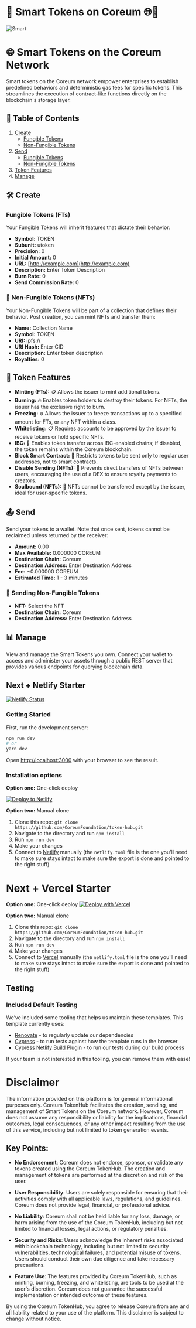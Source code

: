 # 🧠 Smart Tokens on Coreum 🌐🔗

![Smart](./public/images/smart.png)


# 🌐 Smart Tokens on the Coreum Network

Smart tokens on the Coreum network empower enterprises to establish predefined behaviors and deterministic gas fees for specific tokens. This streamlines the execution of contract-like functions directly on the blockchain's storage layer.

## 📑 Table of Contents
1. [Create](#create)
   - [Fungible Tokens](#fungible-tokens-fts)
   - [Non-Fungible Tokens](#non-fungible-tokens-nfts)
2. [Send](#send)
   - [Fungible Tokens](#sending-fungible-tokens)
   - [Non-Fungible Tokens](#sending-non-fungible-tokens)
3. [Token Features](#token-features)
4. [Manage](#manage)


## 🛠️ Create

### Fungible Tokens (FTs)
Your Fungible Tokens will inherit features that dictate their behavior:
- **Symbol:** TOKEN
- **Subunit:** utoken
- **Precision:** 0
- **Initial Amount:** 0
- **URL:** [http://example.com](http://example.com)
- **Description:** Enter Token Description
- **Burn Rate:** 0
- **Send Commission Rate:** 0

### 🎨 Non-Fungible Tokens (NFTs)
Your Non-Fungible Tokens will be part of a collection that defines their behavior. Post creation, you can mint NFTs and transfer them:
- **Name:** Collection Name
- **Symbol:** TOKEN
- **URI:** ipfs://
- **URI Hash:** Enter CID
- **Description:** Enter token description
- **Royalties:** 0

## 🌟 Token Features

- **Minting (FTs):** 🪙 Allows the issuer to mint additional tokens.
- **Burning:** 🔥 Enables token holders to destroy their tokens. For NFTs, the issuer has the exclusive right to burn.
- **Freezing:** ❄️ Allows the issuer to freeze transactions up to a specified amount for FTs, or any NFT within a class.
- **Whitelisting:** 📋 Requires accounts to be approved by the issuer to receive tokens or hold specific NFTs.
- **IBC:** 🌉 Enables token transfer across IBC-enabled chains; if disabled, the token remains within the Coreum blockchain.
- **Block Smart Contract:** 🚫 Restricts tokens to be sent only to regular user addresses, not to smart contracts.
- **Disable Sending (NFTs):** 🛑 Prevents direct transfers of NFTs between users, encouraging the use of a DEX to ensure royalty payments to creators.
- **Soulbound (NFTs):** 🧬 NFTs cannot be transferred except by the issuer, ideal for user-specific tokens.

## 📤 Send

Send your tokens to a wallet. Note that once sent, tokens cannot be reclaimed unless returned by the receiver:
- **Amount:** 0.00
- **Max Available:** 0.000000 COREUM
- **Destination Chain:** Coreum
- **Destination Address:** Enter Destination Address
- **Fee:** ~0.000000 COREUM
- **Estimated Time:** 1 - 3 minutes

### 🔄 Sending Non-Fungible Tokens
- **NFT:** Select the NFT
- **Destination Chain:** Coreum
- **Destination Address:** Enter Destination Address

## 📊 Manage

View and manage the Smart Tokens you own. Connect your wallet to access and administer your assets through a public REST server that provides various endpoints for querying blockchain data.

## Next + Netlify Starter

[![Netlify Status](https://api.netlify.com/api/v1/badges/46648482-644c-4c80-bafb-872057e51b6b/deploy-status)](https://app.netlify.com/sites/next-dev-starter/deploys)

### Getting Started

First, run the development server:

```bash
npm run dev
# or
yarn dev
```

Open [http://localhost:3000](http://localhost:3000) with your browser to see the result.

### Installation options

**Option one:** One-click deploy

[![Deploy to Netlify](https://www.netlify.com/img/deploy/button.svg)](https://app.netlify.com/start/deploy?repository=https://github.com/CoreumFoundation/token-hub)

**Option two:** Manual clone

1. Clone this repo: `git clone https://github.com/CoreumFoundation/token-hub.git`
2. Navigate to the directory and run `npm install`
3. Run `npm run dev`
4. Make your changes
5. Connect to [Netlify](https://url.netlify.com/Bk4UicocL) manually (the `netlify.toml` file is the one you'll need to make sure stays intact to make sure the export is done and pointed to the right stuff)


# Next + Vercel Starter

**Option one:** One-click deploy
[![Deploy with Vercel](https://vercel.com/button)](https://vercel.com/new/clone?repository-url=https%3A%2F%2Fgithub.com%2FCoreumFoundation%2Ftoken-hub)

**Option two:** Manual clone
1. Clone this repo: `git clone https://github.com/CoreumFoundation/token-hub.git`
2. Navigate to the directory and run `npm install`
3. Run `npm run dev`
4. Make your changes
5. Connect to [Vercel](https://vercel.com/) manually (the `netlify.toml` file is the one you'll need to make sure stays intact to make sure the export is done and pointed to the right stuff)

## Testing

### Included Default Testing

We’ve included some tooling that helps us maintain these templates. This template currently uses:

- [Renovate](https://www.mend.io/free-developer-tools/renovate/) - to regularly update our dependencies
- [Cypress](https://www.cypress.io/) - to run tests against how the template runs in the browser
- [Cypress Netlify Build Plugin](https://github.com/cypress-io/netlify-plugin-cypress) - to run our tests during our build process

If your team is not interested in this tooling, you can remove them with ease!

# Disclaimer

The information provided on this platform is for general informational purposes only. Coreum TokenHub facilitates the creation, sending, and management of Smart Tokens on the Coreum network. However, Coreum does not assume any responsibility or liability for the implications, financial outcomes, legal consequences, or any other impact resulting from the use of this service, including but not limited to token generation events.

## Key Points:

- **No Endorsement**: Coreum does not endorse, sponsor, or validate any tokens created using the Coreum TokenHub. The creation and management of tokens are performed at the discretion and risk of the user.
  
- **User Responsibility**: Users are solely responsible for ensuring that their activities comply with all applicable laws, regulations, and guidelines. Coreum does not provide legal, financial, or professional advice.
  
- **No Liability**: Coreum shall not be held liable for any loss, damage, or harm arising from the use of the Coreum TokenHub, including but not limited to financial losses, legal actions, or regulatory penalties.
  
- **Security and Risks**: Users acknowledge the inherent risks associated with blockchain technology, including but not limited to security vulnerabilities, technological failures, and potential misuse of tokens. Users should conduct their own due diligence and take necessary precautions.
  
- **Feature Use**: The features provided by Coreum TokenHub, such as minting, burning, freezing, and whitelisting, are tools to be used at the user's discretion. Coreum does not guarantee the successful implementation or intended outcome of these features.

By using the Coreum TokenHub, you agree to release Coreum from any and all liability related to your use of the platform. This disclaimer is subject to change without notice.


